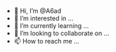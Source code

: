 - 👋 Hi, I’m @A6ad
- 👀 I’m interested in ...
- 🌱 I’m currently learning ...
- 💞️ I’m looking to collaborate on ...
- 📫 How to reach me ...

<!---
A6ad/A6ad is a ✨ special ✨ repository because its `README.md` (this file) appears on your GitHub profile.
You can click the Preview link to take a look at your changes.
--->
